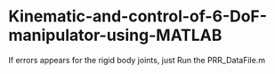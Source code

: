 # Kinematic-and-control-of-6-DoF-manipulator-using-MATLAB


If errors appears for the rigid body joints, just Run the PRR_DataFile.m
